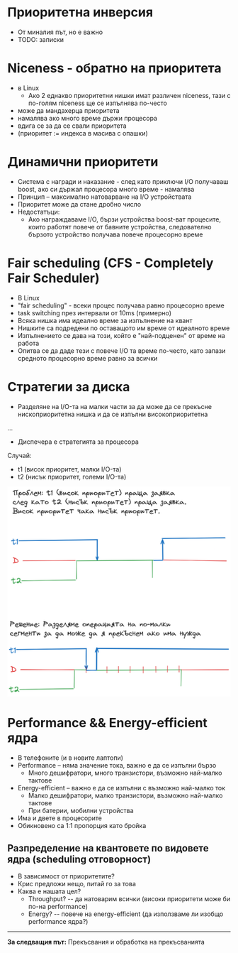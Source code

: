 # Приоритетна инверсия

- От миналия път, но е важно
- TODO: записки

# Niceness - обратно на приоритета

- в Linux
  - Ако 2 еднакво приоритетни нишки имат различен niceness, тази с по-голям niceness ще се изпълнява по-често
- може да мандахерца приоритета
- намалява ако много време държи процесора
- вдига се за да се свали приоритета
- (приоритет := индекса в масива с опашки)

# Динамични приоритети

- Система с награди и наказание - след като приключи I/O получаваш boost, ако си държал процесора много време - намалява
- Принцип – максимално натоварване на I/O устройствата
- Приоритет може да стане дробно число
- Недостатъци:
    - Ако награждаваме I/O, бързи устройства boost-ват процесите, които работят повече от бавните устройства,
      следователно бързото устройство получава повече процесорно време

# Fair scheduling (CFS - Completely Fair Scheduler)

- В Linux
- "fair scheduling" - всеки процес получава равно процесорно време
- task switching през интервали от 10ms (примерно)
- Всяка нишка има идеално време за изпълнение на квант
- Нишките са подредени по оставащото им време от идеалното време
- Изпълнението се дава на този, който е "най-подценен" от време на работа
- Опитва се да даде тези с повече I/O та време по-често, като запази средното процесорно време равно за всички

# Стратегии за диска

- Разделяне на I/O-та на малки части за да може да се прекъсне нископриоритетна нишка и да се изпълни високоприоритетна

...

- Диспечера е стратегията за процесора

Случай:
- t1 (висок приоритет, малки I/O-та)
- t2 (нисък приоритет, големи I/O-та)

![](./img/disk_strategy.png)

# Performance && Energy-efficient ядра

- В телефоните (и в новите лаптопи)
- Performance – няма значение тока, важно е да се изпълни бързо
  - Много дешифратори, много транзистори, възможно най-малко тактове
- Energy-efficient – важно е да се изпълни с възможно най-малко ток
  - Малко дешифратори, малко транзистори, възможно най-малко тактове
  - При батерии, мобилни устройства
- Има и двете в процесорите
- Обикновено са 1:1 пропорция като бройка

## Разпределение на квантовете по видовете ядра (scheduling отговорност)
- В зависимост от приоритетите?
- Крис предложи нещо, питай го за това
- Каква е нашата цел? 
  - Throughput? -- да натоварим всички (високи приоритети може би по-на performance)
  - Energy? -- повече на energy-efficient (да използваме ли изобщо performance ядра?)

---

**За следващия път:** Прекъсвания и обработка на прекъсванията
